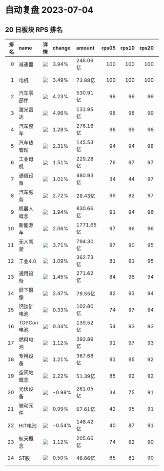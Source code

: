 # 自动复盘 2023-07-04
## 20 日板块 RPS 排名
|   排名 | name       | 详情                                                                                                | change   | amount    |   rps05 |   rps10 |   rps20 |   rps50 |   rps120 |   rps250 | volume       |
|-------:|:-----------|:----------------------------------------------------------------------------------------------------|:---------|:----------|--------:|--------:|--------:|--------:|---------:|---------:|:-------------|
|      0 | 减速器     | ![](https://sykent-blog-image.oss-cn-beijing.aliyuncs.com/quant/image/2023/7/1688459797559-tmp.jpg) | 3.94%    | 246.06亿  |     100 |     100 |     100 |     100 |      100 |        0 | 2072.39万手  |
|      1 | 电机       | ![](https://sykent-blog-image.oss-cn-beijing.aliyuncs.com/quant/image/2023/7/1688459798962-tmp.jpg) | 3.49%    | 73.88亿   |     100 |     100 |     100 |     100 |       97 |       86 | 378.70万手   |
|      2 | 汽车零部件 | ![](https://sykent-blog-image.oss-cn-beijing.aliyuncs.com/quant/image/2023/7/1688459800005-tmp.jpg) | 4.23%    | 530.91亿  |      99 |      99 |      99 |      99 |       68 |       51 | 3575.52万手  |
|      3 | 激光雷达   | ![](https://sykent-blog-image.oss-cn-beijing.aliyuncs.com/quant/image/2023/7/1688459801072-tmp.jpg) | 4.96%    | 131.95亿  |      98 |      98 |      99 |      98 |       90 |       85 | 644.15万手   |
|      4 | 汽车整车   | ![](https://sykent-blog-image.oss-cn-beijing.aliyuncs.com/quant/image/2023/7/1688459802039-tmp.jpg) | 1.28%    | 276.16亿  |      98 |      99 |      98 |      94 |       50 |       15 | 1856.30万手  |
|      5 | 汽车热管理 | ![](https://sykent-blog-image.oss-cn-beijing.aliyuncs.com/quant/image/2023/7/1688459803024-tmp.jpg) | 2.31%    | 145.53亿  |      94 |      94 |      98 |      98 |       88 |       66 | 1287.15万手  |
|      6 | 工业母机   | ![](https://sykent-blog-image.oss-cn-beijing.aliyuncs.com/quant/image/2023/7/1688459804006-tmp.jpg) | 1.51%    | 229.28亿  |      76 |      97 |      97 |      96 |       86 |       89 | 1830.20万手  |
|      7 | 通信设备   | ![](https://sykent-blog-image.oss-cn-beijing.aliyuncs.com/quant/image/2023/7/1688459804939-tmp.jpg) | 1.01%    | 480.93亿  |      34 |      44 |      97 |      97 |       96 |       97 | 1835.74万手  |
|      8 | 汽车服务   | ![](https://sykent-blog-image.oss-cn-beijing.aliyuncs.com/quant/image/2023/7/1688459805922-tmp.jpg) | 2.72%    | 29.43亿   |      99 |      82 |      97 |      41 |       38 |       12 | 337.89万手   |
|      9 | 机器人概念 | ![](https://sykent-blog-image.oss-cn-beijing.aliyuncs.com/quant/image/2023/7/1688459806886-tmp.jpg) | 1.94%    | 830.66亿  |      91 |      94 |      96 |      97 |       91 |       87 | 5576.84万手  |
|     10 | 新能源车   | ![](https://sykent-blog-image.oss-cn-beijing.aliyuncs.com/quant/image/2023/7/1688459807903-tmp.jpg) | 2.06%    | 1771.65亿 |      97 |      96 |      96 |      94 |       61 |       46 | 11390.93万手 |
|     11 | 无人驾驶   | ![](https://sykent-blog-image.oss-cn-beijing.aliyuncs.com/quant/image/2023/7/1688459808909-tmp.jpg) | 3.71%    | 794.30亿  |      97 |      90 |      95 |      96 |       89 |       70 | 4416.44万手  |
|     12 | 工业4.0    | ![](https://sykent-blog-image.oss-cn-beijing.aliyuncs.com/quant/image/2023/7/1688459809889-tmp.jpg) | 1.09%    | 362.73亿  |      81 |      91 |      95 |      97 |       84 |       84 | 2859.94万手  |
|     13 | 通用设备   | ![](https://sykent-blog-image.oss-cn-beijing.aliyuncs.com/quant/image/2023/7/1688459810950-tmp.jpg) | 1.45%    | 271.62亿  |      84 |      96 |      94 |      95 |       65 |       78 | 1947.10万手  |
|     14 | 屏下摄像   | ![](https://sykent-blog-image.oss-cn-beijing.aliyuncs.com/quant/image/2023/7/1688459811923-tmp.jpg) | 2.47%    | 79.55亿   |      82 |      93 |      94 |      91 |       87 |       72 | 909.84万手   |
|     15 | 钙钛矿电池 | ![](https://sykent-blog-image.oss-cn-beijing.aliyuncs.com/quant/image/2023/7/1688459812856-tmp.jpg) | 0.33%    | 102.80亿  |      74 |      97 |      94 |      71 |       59 |        0 | 568.16万手   |
|     16 | TOPCon电池 | ![](https://sykent-blog-image.oss-cn-beijing.aliyuncs.com/quant/image/2023/7/1688459813854-tmp.jpg) | 0.34%    | 139.52亿  |      54 |      93 |      93 |      81 |       50 |        0 | 695.70万手   |
|     17 | 燃料电池   | ![](https://sykent-blog-image.oss-cn-beijing.aliyuncs.com/quant/image/2023/7/1688459814778-tmp.jpg) | 1.12%    | 392.89亿  |      91 |      97 |      93 |      85 |       57 |       43 | 3378.47万手  |
|     18 | 专用设备   | ![](https://sykent-blog-image.oss-cn-beijing.aliyuncs.com/quant/image/2023/7/1688459815851-tmp.jpg) | 1.21%    | 367.68亿  |      93 |      95 |      92 |      93 |       71 |       77 | 2822.47万手  |
|     19 | 空间站概念 | ![](https://sykent-blog-image.oss-cn-beijing.aliyuncs.com/quant/image/2023/7/1688459816805-tmp.jpg) | 2.22%    | 51.39亿   |      85 |      92 |      92 |      93 |       77 |       82 | 358.98万手   |
|     20 | 光伏设备   | ![](https://sykent-blog-image.oss-cn-beijing.aliyuncs.com/quant/image/2023/7/1688459817902-tmp.jpg) | -0.98%   | 261.05亿  |      34 |      75 |      91 |      33 |        5 |       17 | 942.41万手   |
|     21 | 被动元件   | ![](https://sykent-blog-image.oss-cn-beijing.aliyuncs.com/quant/image/2023/7/1688459819036-tmp.jpg) | 0.99%    | 67.61亿   |      42 |      95 |      91 |      61 |       48 |       29 | 339.45万手   |
|     22 | HIT电池    | ![](https://sykent-blog-image.oss-cn-beijing.aliyuncs.com/quant/image/2023/7/1688459820401-tmp.jpg) | -0.54%   | 148.42亿  |      40 |      87 |      91 |      45 |       26 |       17 | 685.70万手   |
|     23 | 航天概念   | ![](https://sykent-blog-image.oss-cn-beijing.aliyuncs.com/quant/image/2023/7/1688459821671-tmp.jpg) | 1.12%    | 205.66亿  |      74 |      92 |      90 |      90 |       78 |       79 | 1166.57万手  |
|     24 | ST股       | ![](https://sykent-blog-image.oss-cn-beijing.aliyuncs.com/quant/image/2023/7/1688459823003-tmp.jpg) | 0.50%    | 46.66亿   |      65 |      81 |      90 |       0 |        0 |        6 | 1590.99万手  |